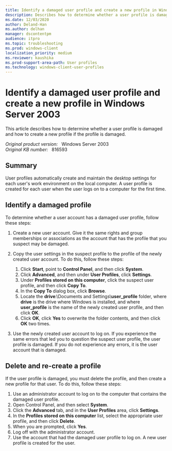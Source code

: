```yaml
---
title: Identify a damaged user profile and create a new profile in Windows Server 2003
description: Describes how to determine whether a user profile is damaged and how to create a new profile if the profile is damaged
ms.date: 12/03/2020
author: Deland-Han
ms.author: delhan
manager: dscontentpm
audience: itpro
ms.topic: troubleshooting
ms.prod: windows-client
localization_priority: medium
ms.reviewer: kaushika
ms.prod-support-area-path: User profiles
ms.technology: windows-client-user-profiles
---
```

# Identify a damaged user profile and create a new profile in Windows Server 2003

This article describes how to determine whether a user profile is damaged and how to create a new profile if the profile is damaged.

_Original product version:_ &nbsp; Windows Server 2003  
_Original KB number:_ &nbsp; 816593

## Summary

User profiles automatically create and maintain the desktop settings for each user's work environment on the local computer. A user profile is created for each user when the user logs on to a computer for the first time.

## Identify a damaged profile

To determine whether a user account has a damaged user profile, follow these steps:

1. Create a new user account. Give it the same rights and group memberships or associations as the account that has the profile that you suspect may be damaged.

2. Copy the user settings in the suspect profile to the profile of the newly created user account. To do this, follow these steps:

    1. Click **Start**, point to **Control Panel**, and then click **System**.
    2. Click **Advanced**, and then under **User Profiles**, click **Settings**.
    3. Under **Profiles stored on this computer**, click the suspect user profile, and then click **Copy To**.
    4. In the **Copy To** dialog box, click **Browse**.
    5. Locate the **drive**:\\Documents and Settings\\**user_profile** folder, where **drive** is the drive where Windows is installed, and where **user_profile** is the name of the newly created user profile, and then click **OK**.
    6. Click **OK**, click **Yes** to overwrite the folder contents, and then click **OK** two times.

3. Use the newly created user account to log on. If you experience the same errors that led you to question the suspect user profile, the user profile is damaged. If you do not experience any errors, it is the user account that is damaged.

## Delete and re-create a profile

If the user profile is damaged, you must delete the profile, and then create a new profile for that user. To do this, follow these steps:

1. Use an administrator account to log on to the computer that contains the damaged user profile.
2. Open Control Panel, and then select **System**.
3. Click the **Advanced** tab, and in the **User Profiles** area, click **Settings**.
4. In the **Profiles stored on this computer** list, select the appropriate user profile, and then click **Delete**.
5. When you are prompted, click **Yes**.
6. Log off with the administrator account.
7. Use the account that had the damaged user profile to log on. A new user profile is created for the user.
